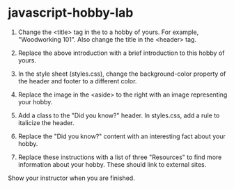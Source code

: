 # javascript-hobby-lab

1. Change the &lt;title&gt; tag in the <head> to a hobby of yours. For example, "Woodworking 101". Also change the title in the &lt;header&gt; tag.

2. Replace the above introduction with a brief introduction to this hobby of yours.

3. In the style sheet (styles.css), change the background-color property of the header and footer to a different color.

4. Replace the image in the &lt;aside&gt; to the right with an image representing your hobby.

5. Add a class to the "Did you know?" header. In styles.css, add a rule to italicize the header.

6. Replace the "Did you know?" content with an interesting fact about your hobby.

7. Replace these instructions with a list of three "Resources" to find more information about your hobby. These should link to external sites.

Show your instructor when you are finished.
